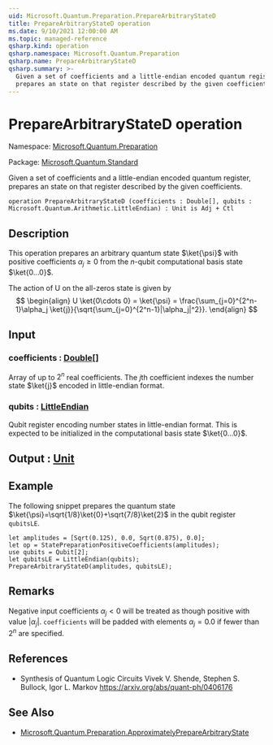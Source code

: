 ```yaml
---
uid: Microsoft.Quantum.Preparation.PrepareArbitraryStateD
title: PrepareArbitraryStateD operation
ms.date: 9/10/2021 12:00:00 AM
ms.topic: managed-reference
qsharp.kind: operation
qsharp.namespace: Microsoft.Quantum.Preparation
qsharp.name: PrepareArbitraryStateD
qsharp.summary: >-
  Given a set of coefficients and a little-endian encoded quantum register,
  prepares an state on that register described by the given coefficients.
---
```


# PrepareArbitraryStateD operation

Namespace: [Microsoft.Quantum.Preparation](xref:Microsoft.Quantum.Preparation)

Package: [Microsoft.Quantum.Standard](https://nuget.org/packages/Microsoft.Quantum.Standard)


Given a set of coefficients and a little-endian encoded quantum register,prepares an state on that register described by the given coefficients.

```qsharp
operation PrepareArbitraryStateD (coefficients : Double[], qubits : Microsoft.Quantum.Arithmetic.LittleEndian) : Unit is Adj + Ctl
```


## Description

This operation prepares an arbitrary quantumstate $\ket{\psi}$ with positive coefficients $\alpha_j\ge 0$ fromthe $n$-qubit computational basis state $\ket{0...0}$.The action of U on the all-zeros state is given by$$\begin{align}U \ket{0\cdots 0} = \ket{\psi} = \frac{\sum_{j=0}^{2^n-1}\alpha_j \ket{j}}{\sqrt{\sum_{j=0}^{2^n-1}|\alpha_j|^2}}.\end{align}$$

## Input

### coefficients : [Double](xref:microsoft.quantum.qsharp.valueliterals#double-literals)[]

Array of up to $2^n$ real coefficients. The $j$th coefficientindexes the number state $\ket{j}$ encoded in little-endian format.


### qubits : [LittleEndian](xref:Microsoft.Quantum.Arithmetic.LittleEndian)

Qubit register encoding number states in little-endian format. This isexpected to be initialized in the computational basis state$\ket{0...0}$.



## Output : [Unit](xref:microsoft.quantum.qsharp.valueliterals#unit-literal)



## Example

The following snippet prepares the quantum state $\ket{\psi}=\sqrt{1/8}\ket{0}+\sqrt{7/8}\ket{2}$in the qubit register `qubitsLE`.```qsharplet amplitudes = [Sqrt(0.125), 0.0, Sqrt(0.875), 0.0];let op = StatePreparationPositiveCoefficients(amplitudes);use qubits = Qubit[2];let qubitsLE = LittleEndian(qubits);PrepareArbitraryStateD(amplitudes, qubitsLE);```

## Remarks

Negative input coefficients $\alpha_j < 0$ will be treated as thoughpositive with value $|\alpha_j|$. `coefficients` will be padded withelements $\alpha_j = 0.0$ if fewer than $2^n$ are specified.

## References

- Synthesis of Quantum Logic Circuits  Vivek V. Shende, Stephen S. Bullock, Igor L. Markov  https://arxiv.org/abs/quant-ph/0406176

## See Also

- [Microsoft.Quantum.Preparation.ApproximatelyPrepareArbitraryState](xref:Microsoft.Quantum.Preparation.ApproximatelyPrepareArbitraryState)